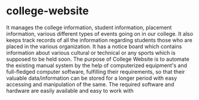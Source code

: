 # college-website
It manages the college information, student information, placement information, various different types of events going on in our college. It also keeps track records of all the information regarding students those who are placed in the various organization. It has a notice board which contains information about various cultural or technical or any sports which is supposed to be held soon.
The purpose of College Website is to automate the existing manual system by the help of computerized equipment's and full-fledged computer software, fulfilling their requirements, so that their valuable data/information can be stored for a longer period with easy accessing and manipulation of the same. The required software and hardware are easily available and easy to work with
